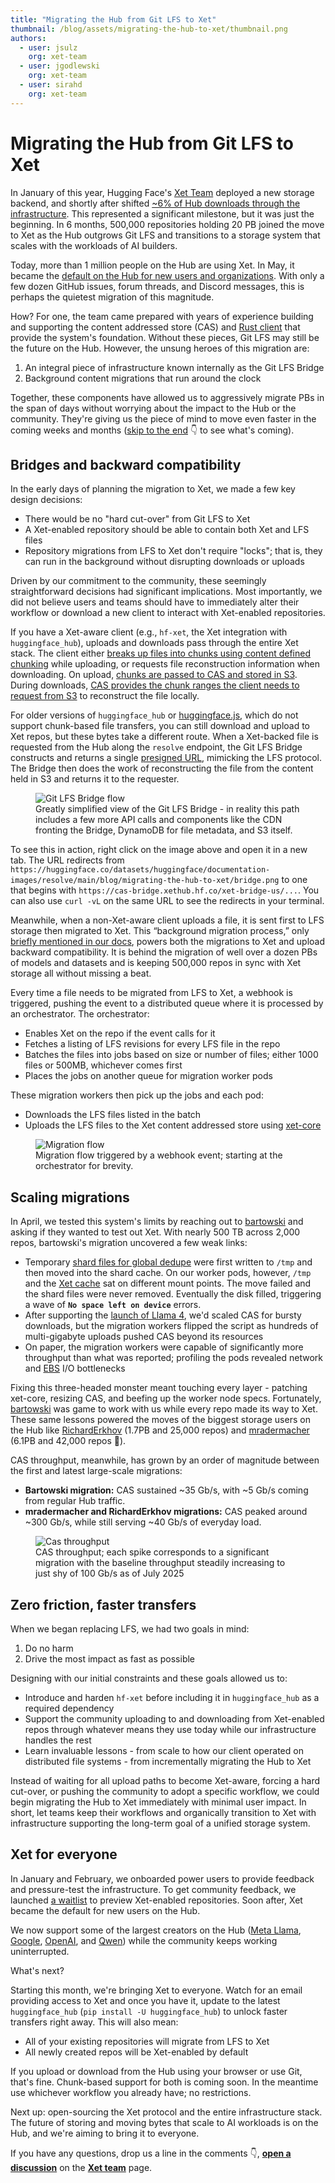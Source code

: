 ```yaml
---
title: "Migrating the Hub from Git LFS to Xet" 
thumbnail: /blog/assets/migrating-the-hub-to-xet/thumbnail.png
authors:
  - user: jsulz
    org: xet-team
  - user: jgodlewski
    org: xet-team
  - user: sirahd
    org: xet-team
---
```


# Migrating the Hub from Git LFS to Xet

In January of this year, Hugging Face's [Xet Team](https://huggingface.co/xet-team) deployed a new storage backend, and shortly after shifted [~6% of Hub downloads through the infrastructure](https://huggingface.co/blog/xet-on-the-hub). This represented a significant milestone, but it was just the beginning. In 6 months, 500,000 repositories holding 20 PB joined the move to Xet as the Hub outgrows Git LFS and transitions to a storage system that scales with the workloads of AI builders. 

Today, more than 1 million people on the Hub are using Xet. In May, it became the [default on the Hub for new users and organizations](https://huggingface.co/changelog/xet-default-for-new-users). With only a few dozen GitHub issues, forum threads, and Discord messages, this is perhaps the quietest migration of this magnitude. 

How? For one, the team came prepared with years of experience building and supporting the content addressed store (CAS) and [Rust client](https://github.com/huggingface/xet-core) that provide the system's foundation. Without these pieces, Git LFS may still be the future on the Hub. However, the unsung heroes of this migration are:

1. An integral piece of infrastructure known internally as the Git LFS Bridge
2. Background content migrations that run around the clock

Together, these components have allowed us to aggressively migrate PBs in the span of days without worrying about the impact to the Hub or the community. They're giving us the piece of mind to move even faster in the coming weeks and months ([skip to the end](#xet-for-everyone) 👇 to see what's coming).

## Bridges and backward compatibility

In the early days of planning the migration to Xet, we made a few key design decisions: 
- There would be no "hard cut-over" from Git LFS to Xet
- A Xet-enabled repository should be able to contain both Xet and LFS files
- Repository migrations from LFS to Xet don't require "locks"; that is, they can run in the background without disrupting downloads or uploads

Driven by our commitment to the community, these seemingly straightforward decisions had significant implications. Most importantly, we did not believe users and teams should have to immediately alter their workflow or download a new client to interact with Xet-enabled repositories.

If you have a Xet-aware client (e.g., `hf-xet`, the Xet integration with `huggingface_hub`), uploads and downloads pass through the entire Xet stack. The client either [breaks up files into chunks using content defined chunking](https://huggingface.co/blog/from-files-to-chunks) while uploading, or requests file reconstruction information when downloading. On upload, [chunks are passed to CAS and stored in S3](https://huggingface.co/blog/rearchitecting-uploads-and-downloads). During downloads, [CAS provides the chunk ranges the client needs to request from S3](https://huggingface.co/blog/rearchitecting-uploads-and-downloads#a-custom-protocol-for-uploads-and-downloads) to reconstruct the file locally.

For older versions of `huggingface_hub` or [huggingface.js](https://github.com/huggingface/huggingface.js), which do not support chunk-based file transfers, you can still download and upload to Xet repos, but these bytes take a different route.  When a Xet-backed file is requested from the Hub along the `resolve` endpoint, the Git LFS Bridge constructs and returns a single [presigned URL](https://docs.aws.amazon.com/AmazonS3/latest/userguide/ShareObjectPreSignedURL.html), mimicking the LFS protocol. The Bridge then does the work of reconstructing the file from the content held in S3 and returns it to the requester.

<figure class="image text-center">
    <img src="https://huggingface.co/datasets/huggingface/documentation-images/resolve/main/blog/migrating-the-hub-to-xet/bridge.png" alt="Git LFS Bridge flow">
    <figcaption>Greatly simplified view of the Git LFS Bridge - in reality this path includes a few more API calls and components like the CDN fronting the Bridge, DynamoDB for file metadata, and S3 itself.</figcaption>
</figure>

To see this in action, right click on the image above and open it in a new tab. The URL redirects from
`https://huggingface.co/datasets/huggingface/documentation-images/resolve/main/blog/migrating-the-hub-to-xet/bridge.png` to one that begins with `https://cas-bridge.xethub.hf.co/xet-bridge-us/...`. You can also use `curl -vL` on the same URL to see the redirects in your terminal. 

Meanwhile, when a non-Xet-aware client uploads a file, it is sent first to LFS storage then migrated to Xet. This “background migration process,” only [briefly mentioned in our docs](https://huggingface.co/docs/hub/en/storage-backends#backward-compatibility-with-lfs), powers both the migrations to Xet and upload backward compatibility. It is behind the migration of well over a dozen PBs of models and datasets and is keeping 500,000 repos in sync with Xet storage all without missing a beat.

Every time a file needs to be migrated from LFS to Xet, a webhook is triggered, pushing the event to a distributed queue where it is processed by an orchestrator. The orchestrator:

- Enables Xet on the repo if the event calls for it
- Fetches a listing of LFS revisions for every LFS file in the repo
- Batches the files into jobs based on size or number of files; either 1000 files or 500MB, whichever comes first
- Places the jobs on another queue for migration worker pods

These migration workers then pick up the jobs and each pod:

- Downloads the LFS files listed in the batch
- Uploads the LFS files to the Xet content addressed store using [xet-core](https://github.com/huggingface/xet-core)

<figure class="image text-center">
    <img src="https://huggingface.co/datasets/huggingface/documentation-images/resolve/main/blog/migrating-the-hub-to-xet/flow.png" alt="Migration flow">
    <figcaption>Migration flow triggered by a webhook event; starting at the orchestrator for brevity.</figcaption>
</figure>

## Scaling migrations

In April, we tested this system's limits by reaching out to [bartowski](https://huggingface.co/bartowski) and asking if they wanted to test out Xet. With nearly 500 TB across 2,000 repos, bartowski's migration uncovered a few weak links: 

- Temporary [shard files for global dedupe](https://huggingface.co/blog/from-chunks-to-blocks#scaling-deduplication-with-aggregation) were first written to `/tmp` and then moved into the shard cache. On our worker pods, however, `/tmp` and the [Xet cache](https://huggingface.co/docs/huggingface_hub/guides/manage-cache#chunk-based-caching-xet) sat on different mount points. The move failed and the shard files were never removed. Eventually the disk filled, triggering a wave of **`No space left on device`** errors.
- After supporting the [launch of Llama 4](https://huggingface.co/blog/llama4-release), we'd scaled CAS for bursty downloads, but the migration workers flipped the script as hundreds of multi-gigabyte uploads pushed CAS beyond its resources
- On paper, the migration workers were capable of significantly more throughput than what was reported; profiling the pods revealed network and [EBS](https://aws.amazon.com/ebs/) I/O bottlenecks

Fixing this three-headed monster meant touching every layer - patching xet-core, resizing CAS, and beefing up the worker node specs. Fortunately, [bartowski](https://huggingface.co/bartowski) was game to work with us while every repo made its way to Xet. These same lessons powered the moves of the biggest storage users on the Hub like [RichardErkhov](https://huggingface.co/RichardErkhov) (1.7PB and 25,000 repos) and [mradermacher](https://huggingface.co/mradermacher) (6.1PB and 42,000 repos 🤯).

CAS throughput, meanwhile, has grown by an order of magnitude between the first and latest large-scale migrations:

- **Bartowski migration:** CAS sustained ~35 Gb/s, with ~5 Gb/s coming from regular Hub traffic.
- **mradermacher and RichardErkhov migrations:** CAS peaked around ~300 Gb/s, while still serving ~40 Gb/s of everyday load.

<figure class="image text-center">
    <img src="https://huggingface.co/datasets/huggingface/documentation-images/resolve/main/blog/migrating-the-hub-to-xet/grafana.png" alt="Cas throughput">
    <figcaption>CAS throughput; each spike corresponds to a significant migration with the baseline throughput steadily increasing to just shy of 100 Gb/s as of July 2025</figcaption>
</figure>

## Zero friction, faster transfers

When we began replacing LFS, we had two goals in mind:

1. Do no harm
2. Drive the most impact as fast as possible

Designing with our initial constraints and these goals allowed us to:

- Introduce and harden `hf-xet` before including it in `huggingface_hub` as a required dependency
- Support the community uploading to and downloading from Xet-enabled repos through whatever means they use today while our infrastructure handles the rest
- Learn invaluable lessons - from scale to how our client operated on distributed file systems - from incrementally migrating the Hub to Xet

Instead of waiting for all upload paths to become Xet-aware, forcing a hard cut-over, or pushing the community to adopt a specific workflow, we could begin migrating the Hub to Xet immediately with minimal user impact. In short, let teams keep their workflows and organically transition to Xet with infrastructure supporting the long-term goal of a unified storage system. 

## Xet for everyone

In January and February, we onboarded power users to provide feedback and pressure-test the infrastructure. To get community feedback, we launched [a waitlist](https://huggingface.co/join/xet) to preview Xet-enabled repositories. Soon after, Xet became the default for new users on the Hub.

We now support some of the largest creators on the Hub ([Meta Llama](https://huggingface.co/meta-llama), [Google](https://huggingface.co/google), [OpenAI](https://huggingface.co/openai), and [Qwen](https://huggingface.co/Qwen)) while the community keeps working uninterrupted.

What's next?

Starting this month, we're bringing Xet to everyone. Watch for an email providing access to Xet and once you have it, update to the latest `huggingface_hub` (`pip install -U huggingface_hub`) to unlock faster transfers right away. This will also mean: 

- All of your existing repositories will migrate from LFS to Xet
- All newly created repos will be Xet-enabled by default

If you upload or download from the Hub using your browser or use Git, that's fine. Chunk-based support for both is coming soon. In the meantime use whichever workflow you already have; no restrictions. 

Next up: open-sourcing the Xet protocol and the entire infrastructure stack. The future of storing and moving bytes that scale to AI workloads is on the Hub, and we're aiming to bring it to everyone.

If you have any questions, drop us a line in the comments 👇, [**open a discussion**](https://huggingface.co/spaces/xet-team/README/discussions/new) on the [**Xet team**](https://huggingface.co/xet-team) page.